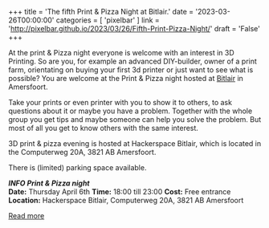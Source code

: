 +++
title = 'The fifth Print & Pizza Night at Bitlair.'
date = '2023-03-26T00:00:00'
categories = [ 
 'pixelbar' 
] 
link = 'http://pixelbar.github.io/2023/03/26/Fifth-Print-Pizza-Night/'
draft = 'False'
+++

<p>At the print &amp; Pizza night everyone is welcome with an interest in 3D Printing. So are you, for example an advanced DIY-builder, owner of a print farm, orientating on buying your first 3d printer or just want to see what is possible? You are welcome at the Print &amp; Pizza night hosted at <a href="https://bitlair.nl">Bitlair</a> in Amersfoort.</p>

<p>Take your prints or even printer with you to show it to others, to ask questions about it or maybe you have a problem. Together with the whole group you get tips and maybe someone can help you solve the problem. But most of all you get to know others with the same interest.</p>

<p>3D print &amp; pizza evening is hosted at Hackerspace Bitlair, which is located in the Computerweg 20A, 3821 AB Amersfoort.</p>

<p>There is (limited) parking space available.</p>

<p><strong><em>INFO Print &amp; Pizza night</em></strong><br />
<strong>Date:</strong> Thursday April 6th
<strong>Time:</strong> 18:00 till 23:00 
<strong>Cost:</strong> Free entrance<br />
<strong>Location:</strong> Hackerspace Bitlair, Computerweg 20A, 3821 AB Amersfoort</p>

[Read more](http://pixelbar.github.io/2023/03/26/Fifth-Print-Pizza-Night/)
